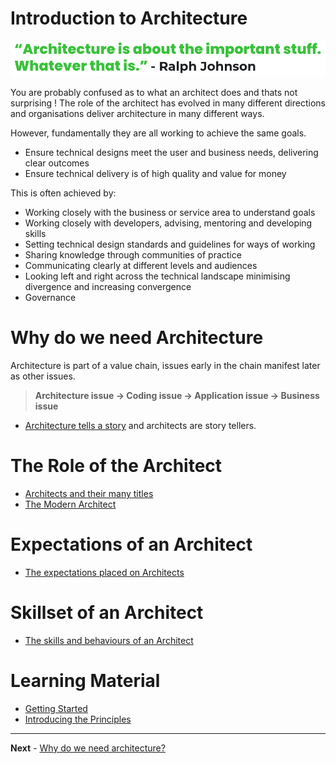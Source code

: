 # Introduction to Architecture

![Quote](../images/architecture_quote_1.png)

You are probably confused as to what an architect does and thats not surprising ! The role of the architect has evolved in many different directions and organisations deliver architecture in many different ways.

However, fundamentally they are all working to achieve the same goals.

 - Ensure technical designs meet the user and business needs, delivering clear outcomes
 - Ensure technical delivery is of high quality and value for money

This is often achieved by:

 - Working closely with the business or service area to understand goals
 - Working closely with developers, advising, mentoring and developing skills
 - Setting technical design standards and guidelines for ways of working
 - Sharing knowledge through communities of practice
 - Communicating clearly at different levels and audiences
 - Looking left and right across the technical landscape minimising divergence and increasing convergence
 - Governance

# Why do we need Architecture

Architecture is part of a value chain, issues early in the chain manifest later as other issues.

> **Architecture issue -> Coding issue -> Application issue -> Business issue**

- [Architecture tells a story](./why_do_we_need_architecture.md) and architects are story tellers.

# The Role of the Architect

- [Architects and their many titles](./the_role_of_an_architect.md)
- [The Modern Architect](./the_digital_architect.md)

# Expectations of an Architect

- [The expectations placed on Architects](./expectations_of_an_architect.md)

# Skillset of an Architect

- [The skills and behaviours of an Architect](./skills_of_an_architect.md)

# Learning Material

- [Getting Started](./getting_started.md)
- [Introducing the Principles](./introducing_the_principles.md)

---
**Next** - [Why do we need architecture?](why_do_we_need_architecture.md)
